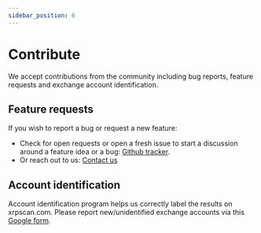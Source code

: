 ```yaml
---
sidebar_position: 6
---
```


# Contribute

We accept contributions from the community including bug reports, feature 
requests and exchange account identification.

## Feature requests

If you wish to report a bug or request a new feature:

- Check for open requests or open a fresh issue to start a discussion around
  a feature idea or a bug: [Github tracker](https://github.com/xrpscan/xrpscan.com/issues).
- Or reach out to us: [Contact us](contact)

## Account identification

Account identification program helps us correctly label the results on 
xrpscan.com. Please report new/unidentified exchange accounts via this [Google form](https://forms.gle/V8NzY4CbLJLue8da7).
